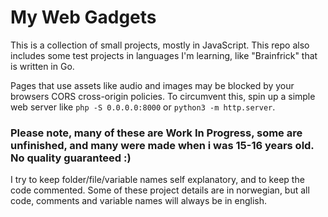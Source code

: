 # My Web Gadgets

This is a collection of small projects, mostly in JavaScript. This repo also includes some test projects in languages I'm learning, like "Brainfrick" that is written in Go.

Pages that use assets like audio and images may be blocked by your browsers CORS cross-origin policies. To circumvent this, spin up a simple web server like `php -S 0.0.0.0:8000` or `python3 -m http.server`.


### Please note, many of these are Work In Progress, some are unfinished, and many were made when i was 15-16 years old. No quality guaranteed :)

I try to keep folder/file/variable names self explanatory, and to keep the code commented.
Some of these project details are in norwegian, but all code, comments and variable names will always be in english.
